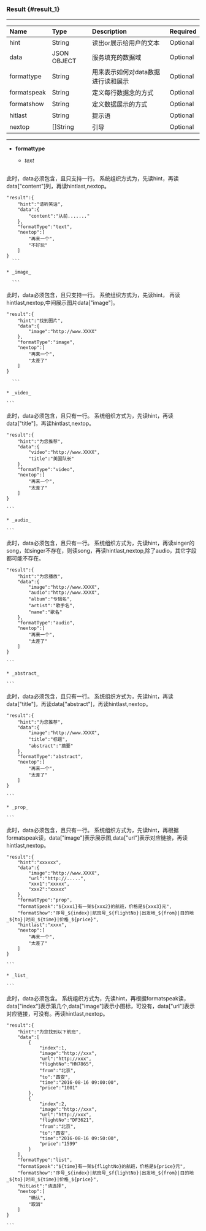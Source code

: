 ### Result {#result_1}

---

| Name | Type | Description | Required |
| :--- | :--- | :--- | :--- |
| hint | String | 读出or展示给用户的文本 | Optional |
| data | JSON OBJECT | 服务填充的数据域 | Optional |
| formattype | String | 用来表示如何对data数据进行读和展示 | Optional |
| formatspeak | String | 定义每行数据念的方式 | Optional |
| formatshow | String | 定义数据展示的方式 | Optional |
| hitlast | String | 提示语 | Optional |
| nextop | \[\]String | 引导 | Optional |

---

* **formattype**

    * _text_

      ```
此时，data必须包含，且只支持一行。
系统组织方式为，先读hint，再读data["content"]列，再读hintlast,nextop。

    "result":{
        "hint":"请听笑话",
        "data":{
            "content":"从前......."
        },
        "formatType":"text",
        "nextop":[
            "再来一个",
            "不好玩"
        ]
    }
      ```

    * _image_

      ```
此时，data必须包含，且只支持一行。
系统组织方式为，先读hint，
再读hintlast,nextop,中间展示图片data["image"]。

    "result":{
        "hint":"找到图片",
        "data":{
            "image":"http://www.XXXX"
        },
        "formatType":"image",
        "nextop":[
            "再来一个",
            "太差了"
        ]
    }

      ```

    * _video_

    ```
此时，data必须包含，且只有一行。
系统组织方式为，先读hint，再读data["title"]，再读hintlast,nextop。

    "result":{
        "hint":"为您推荐",
        "data":{
            "video":"http://www.XXXX",
            "title":"美国队长"
        },
        "formatType":"video",
        "nextop":[
            "再来一个",
            "太差了"
        ]
    }

    ```

    * _audio_

    ```
此时，data必须包含，且只有一行。
系统组织方式为，先读hint，再读singer的song，如singer不存在，则读song，再读hintlast,nextop,除了audio，其它字段都可能不存在。

    "result":{
        "hint":"为您播放",
        "data":{
            "image":"http://www.XXXX",
            "audio":"http://www.XXXX",
            "album":"专辑名",
            "artist":"歌手名",
            "name":"歌名"
        },
        "formatType":"audio",
        "nextop":[
            "再来一个",
            "太差了"
        ]
    }

    ```

    * _abstract_

    ```
此时，data必须包含，且只有一行。
系统组织方式为，先读hint，再读data["title"]，再读data["abstract"]，再读hintlast,nextop。

    "result":{
        "hint":"为您推荐",
        "data":{
            "image":"http://www.XXXX",
            "title":"标题",
            "abstract":"摘要"
        },
        "formatType":"abstract",
        "nextop":[
            "再来一个",
            "太差了"
        ]
    }

    ```

    * _prop_

    ```
此时，data必须包含，且只有一行。
系统组织方式为，先读hint，再根据formatspeak读，data["image"]表示展示图,data["url"]表示对应链接，再读hintlast,nextop。

    "result":{
        "hint":"xxxxxx",
        "data":{
            "image":"http://www.XXXX",
            "url":"http://.....",
            "xxx1":"xxxxx",
            "xxx2":"xxxxx"
        },
        "formatType":"prop",
        "formatSpeak":"${xxx1}有一架${xxx2}的航班，价格是${xxx3}元",
        "formatShow":"序号_${index}|航班号_${flightNo}|出发地_${from}|目的地_${to}|时间_${time}|价格_${price}",
        "hintlast":"xxxx",
        "nextop":[
            "再来一个",
            "太差了"
        ]
    }

    ```

    * _list_

    ```
此时，data必须包含。
系统组织方式为，先读hint，再根据formatspeak读，data["index"]表示第几个,data["image"]表示小图标，可没有，data["url"]表示对应链接，可没有。再读hintlast,nextop。

    "result":{
        "hint":"为您找到以下航班",
        "data":[
            {
                "index":1,
                "image":"http://xxx",
                "url":"http://xxx",
                "flightNo":"HN7865",
                "from":"北京",
                "to":"西安",
                "time":"2016-08-16 09:00:00",
                "price":"1001"
            },
            {
                "index":2,
                "image":"http://xxx",
                "url":"http://xxx",
                "flightNo":"DF3621",
                "from":"北京",
                "to":"西安",
                "time":"2016-08-16 09:50:00",
                "price":"1599"
            }
        ],
        "formatType":"list",
        "formatSpeak":"${time}有一架${flightNo}的航班，价格是${price}元",
        "formatShow":"序号_${index}|航班号_$f{lightNo}|出发地_${from}|目的地_${to}|时间_${time}|价格_${price}",
        "hitLast":"请选择",
        "nextop":[
            "确认",
            "取消"
        ]
    }

    ```

